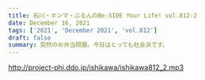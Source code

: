 ```yaml
---
title: 石川・ホンマ・ぶるんのBe-SIDE Your Life! vol.812-2
date: December 16, 2021
tags: ['2021', 'December 2021', 'vol.812']
draft: false
summary: 突然のお弁当問題。今日はとっても社会派です。
---
```


http://project-phi.ddo.jp/ishikawa/ishikawa812_2.mp3